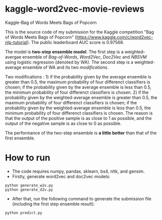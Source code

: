 # kaggle-word2vec-movie-reviews
Kaggle-Bag of Words Meets Bags of Popcorn

This is the source code of my submission for the Kaggle competition "Bag of Words Meets Bags of Popcorn" (https://www.kaggle.com/c/word2vec-nlp-tutorial). The public leaderboard AUC score is 0.97568.

The model is **two-step ensemble model**. The first step is a weighted-avergae ensemble of *Bag-of-Words*, *Word2Vec*, *Doc2Vec* and *NBSVM* using logistic regression (denoted by WA). The second step is a weighted-average ensemble of WA and its two *modifications*.

Two modifications : 1) if the probability given by the average ensemble is greater than 0.5, the maximum probability of four differenct classifiers is chosen; if the probability given by the average ensemble is less than 0.5, the minimum probability of four differenct classifiers is chosen. 2) if the probability given by the weighted-average ensemble is greater than 0.5, the maximum probability of four differenct classifiers is chosen; if the probability given by the weighted-average ensemble is less than 0.5, the minimum probability of four differenct classifiers is chosen. The reason is that the output of the positive sample is as close to 1 as possible, and the output of the negative sample is as close to 0 as possible.

The performance of the two-step ensemble is **a little better** than that of the first ensemble.

# How to run #

* The code requires numpy, pandas, sklearn, bs4, nltk, and gensim.
* Firstly, generate word2vec and doc2vec models:
```
python generate_w2v.py
python generate_d2v.py
```
* After that, run the following command to generate the submission file (including the first step ensemble result):
```
python predict.py
```

